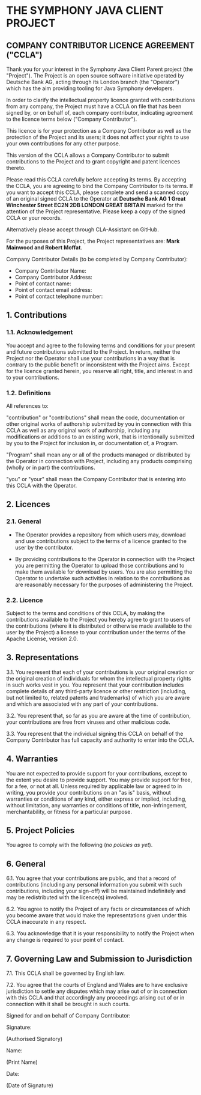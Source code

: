 # THE SYMPHONY JAVA CLIENT PROJECT

## COMPANY CONTRIBUTOR LICENCE AGREEMENT ("CCLA")

Thank you for your interest in the Symphony Java Client Parent project
(the "Project"). The Project is an open source software initiative
operated by Deutsche Bank AG, acting through its London branch (the
"Operator") which has the aim providing tooling for Java Symphony
developers.

In order to clarify the intellectual property licence granted with
contributions from any company, the Project must have a CCLA on file
that has been signed by, or on behalf of, each company contributor,
indicating agreement to the licence terms below ("Company
Contributor").

This licence is for your protection as a Company Contributor as well as
the protection of the Project and its users; it does not affect your
rights to use your own contributions for any other purpose.

This version of the CCLA allows a Company Contributor to submit
contributions to the Project and to grant copyright and patent licences
thereto.

Please read this CCLA carefully before accepting its terms. By accepting
the CCLA, you are agreeing to bind the Company Contributor to its terms.
If you want to accept this CCLA, please complete and send a scanned copy
of an original signed CCLA to the Operator at 
**Deutsche Bank AG 1 Great Winchester Street EC2N 2DB LONDON GREAT BRITAIN** 
marked for the attention of the Project representative. Please keep a copy of the
signed CCLA or your records.

Alternatively please accept through CLA-Assistant on GitHub.

For the purposes of this Project, the Project representatives are: 
**Mark Mainwood and Robert Moffat**.

Company Contributor Details (to be completed by Company Contributor):

- Company Contributor Name:            
- Company Contributor Address:         
- Point of contact name:               
- Point of contact email address:      
- Point of contact telephone number:   

## 1.  Contributions

### 1.1.  Acknowledgement 

You accept and agree to the following terms and conditions for your
present and future contributions submitted to the Project. In return,
neither the Project nor the Operator shall use your contributions in a
way that is contrary to the public benefit or inconsistent with the
Project aims. Except for the licence granted herein, you reserve all
right, title, and interest in and to your contributions.

### 1.2.  Definitions

All references to:

"contribution" or "contributions" shall mean the code,
documentation or other original works of authorship submitted by you
in connection with this CCLA as well as any original work of
authorship, including any modifications or additions to an existing
work, that is intentionally submitted by you to the Project for
inclusion in, or documentation of, a Program.

"Program" shall mean any or all of the products managed or
distributed by the Operator in connection with Project, including any
products comprising (wholly or in part) the contributions.

"you" or "your" shall mean the Company Contributor that is
entering into this CCLA with the Operator.

## 2.  Licences

### 2.1. General

 -  The Operator provides a repository from which users may, download
    and use contributions subject to the terms of a licence granted to
    the user by the contributor.

 -  By providing contributions to the Operator in connection with the
    Project you are permitting the Operator to upload those
    contributions and to make them available for download by users. You
    are also permitting the Operator to undertake such activities in
    relation to the contributions as are reasonably necessary for the
    purposes of administering the Project.

### 2.2.  Licence

Subject to the terms and conditions of this CCLA, by making the
contributions available to the Project you hereby agree to grant to
users of the contributions (where it is distributed or otherwise made
available to the user by the Project) a license to your contribution
under the terms of the Apache License, version 2.0.

## 3.  Representations

3.1. You represent that each of your contributions is your original
    creation or the original creation of individuals for whom the
    intellectual property rights in such works vest in you. You
    represent that your contribution includes complete details of any
    third-party licence or other restriction (including, but not limited
    to, related patents and trademarks) of which you are aware and which
    are associated with any part of your contributions.

3.2. You represent that, so far as you are aware at the time of
    contribution, your contributions are free from viruses and other
    malicious code.

3.3. You represent that the individual signing this CCLA on behalf of the
    Company Contributor has full capacity and authority to enter into
    the CCLA.

## 4. Warranties

You are not expected to provide support for your contributions, except
to the extent you desire to provide support. You may provide support
for free, for a fee, or not at all. Unless required by applicable law
or agreed to in writing, you provide your contributions on an "as
is" basis, without warranties or conditions of any kind, either
express or implied, including, without limitation, any warranties or
conditions of title, non-infringement, merchantability, or fitness for
a particular purpose.

## 5. Project Policies

You agree to comply with the following (*no policies as yet*).

## 6. General

6.1. You agree that your contributions are public, and that a record of
    contributions (including any personal information you submit with
    such contributions, including your sign-off) will be maintained
    indefinitely and may be redistributed with the licence(s) involved.

6.2. You agree to notify the Project of any facts or circumstances of
    which you become aware that would make the representations given
    under this CCLA inaccurate in any respect.

6.3. You acknowledge that it is your responsibility to notify the Project
    when any change is required to your point of contact.

## 7. Governing Law and Submission to Jurisdiction

7.1. This CCLA shall be governed by English law.

7.2. You agree that the courts of England and Wales are to have exclusive
    jurisdiction to settle any disputes which may arise out of or in
    connection with this CCLA and that accordingly any proceedings
    arising out of or in connection with it shall be brought in such
    courts.

Signed for and on behalf of Company Contributor:

Signature: 

(Authorised Signatory)

Name: 

(Print Name) 
 
Date:

(Date of Signature)
